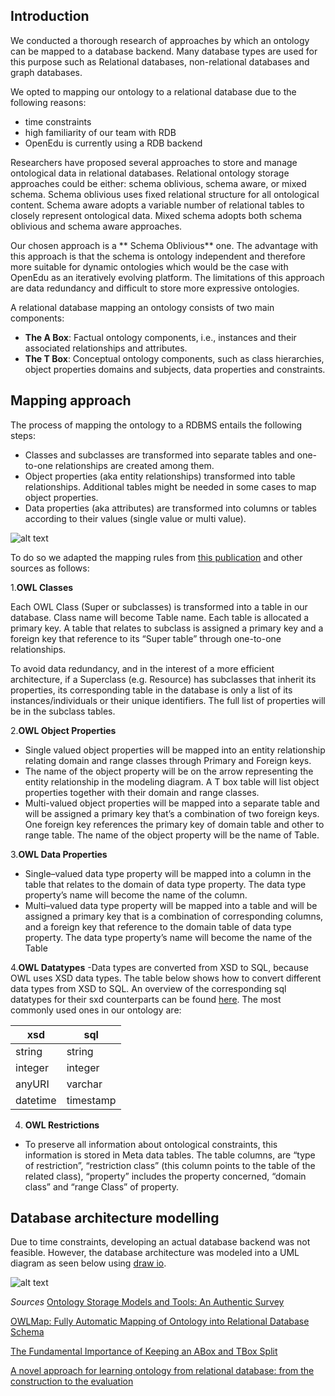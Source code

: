 ## Introduction
We conducted a thorough research of approaches by which an ontology can be mapped to a database backend. Many database types are used for this purpose such as Relational databases, non-relational databases and graph databases.

We opted to mapping our ontology to a relational database due to the following reasons:
-	time constraints
-	high familiarity of our team with RDB
-	OpenEdu is currently using a RDB backend

Researchers have proposed several approaches to store and manage ontological data in relational databases. Relational ontology storage approaches could be either: schema oblivious, schema aware, or mixed schema. Schema oblivious uses fixed relational structure for all ontological content. Schema aware adopts a variable number of relational tables to closely represent ontological data. Mixed schema adopts both schema oblivious and schema aware approaches.

Our chosen approach is a ** Schema Oblivious** one. The advantage with this approach is that the schema is ontology independent and therefore more suitable for dynamic ontologies which would be the case with OpenEdu as an iteratively evolving platform. The limitations of this approach are data redundancy and difficult to store more expressive ontologies. 

A relational database mapping an ontology consists of two main components:
-	**The A Box**: Factual ontology components, i.e., instances and their associated relationships and attributes.
-	**The T Box**: Conceptual ontology components, such as class hierarchies, object properties domains and subjects, data properties and constraints.

## Mapping approach 

The process of mapping the ontology to a RDBMS entails the following steps:

-	Classes and subclasses are transformed into separate tables and one-to-one relationships are created among them. 
-	Object properties (aka entity relationships) transformed into table relationships. Additional tables might be needed in some cases to map object properties.
-	Data properties (aka attributes) are transformed into columns or tables according to their values (single value or multi value).

![alt text](https://github.com/WomenPlusPlus/deploy-impact-22-openedu-e/blob/6b2a97d7737a54773f7556d527f41738f1ace571/src/Architecture/Backend/overview_mapping_rules.png)


To do so we adapted the mapping rules from [this publication](https://pdfs.semanticscholar.org/939d/9c03cdd45016a7e242c54302ce5c73c55bb7.pdf) and other sources as follows:


1.**OWL Classes**

Each OWL Class (Super or subclasses) is transformed into a table in our database. Class name will become Table name. Each table is allocated a primary key. A table that relates to subclass is
assigned a primary key and a foreign key that reference to its “Super table” through one-to-one relationships.

To avoid data redundancy, and in the interest of a more efficient architecture, if a Superclass (e.g. Resource) has subclasses that inherit its properties, its corresponding table in the database is only a list of its instances/individuals or their unique identifiers. The full list of properties will be in the subclass tables.

2.**OWL Object Properties**

- Single valued object properties will be mapped into an entity relationship relating domain and range classes through Primary and Foreign keys.
- The name of the object property will be on the arrow representing the entity relationship in the modeling diagram. A T box table will list object properties together with their domain and range classes.
-  Multi-valued object properties will be mapped into a separate table and will be assigned a primary key that’s a combination of two foreign keys. One foreign key references the primary key of domain table and other to range table. The name of the object property will be the name of Table.

3.**OWL Data Properties**

- Single–valued data type property will be mapped into a column in the table that relates to the domain of data type property. The data type property’s name will become the name of the column.
- Multi–valued data type property will be mapped into a table and will be assigned a primary key that is a
combination of corresponding columns, and a foreign key that reference to the domain table of data type property. The data type property’s name will become the name of the Table


4.**OWL Datatypes**
-Data types are converted from XSD to SQL, because OWL uses XSD data types. The table below shows how to convert different data types from XSD to SQL. An overview of the corresponding sql datatypes for their sxd counterparts can be found [here](https://pdfs.semanticscholar.org/939d/9c03cdd45016a7e242c54302ce5c73c55bb7.pdf). The most commonly used ones in our ontology are:

| xsd | sql |
| ---- | ---- |
| string | string |
| integer | integer |
| anyURI | varchar |
| datetime | timestamp |


4. **OWL Restrictions**
- To preserve all information about ontological constraints, this information is stored in Meta data tables. The table columns, are “type of restriction”, “restriction class” (this column points to the table of the related class), “property” includes the property concerned, “domain class” and “range
Class” of property. 


## Database architecture modelling
Due to time constraints, developing an actual database backend was not feasible. However, the database architecture was modeled into a UML diagram as seen below using [draw io](https://www.diagrams.net/blog/move-diagrams-net).

![alt text](https://github.com/WomenPlusPlus/deploy-impact-22-openedu-e/blob/6b2a97d7737a54773f7556d527f41738f1ace571/src/Architecture/Backend/ontology_mapping_to_RDB_database_schema_UML_diagram.png)



*Sources*
[Ontology Storage Models and Tools: An Authentic Survey](https://www.degruyter.com/document/doi/10.1515/jisys-2014-0167/html)

[OWLMap: Fully Automatic Mapping of Ontology into Relational Database Schema](https://pdfs.semanticscholar.org/939d/9c03cdd45016a7e242c54302ce5c73c55bb7.pdf)

[The Fundamental Importance of Keeping an ABox and TBox Split](https://www.mkbergman.com/489/ontology-best-practices-for-data-driven-applications-part-2/)

[A novel approach for learning ontology from relational database: from the construction to the evaluation](https://d-nb.info/1229820256/34)




